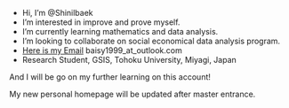 - Hi, I’m @Shinilbaek
- I’m interested in improve and prove myself.
- I’m currently learning mathematics and data analysis.
- I’m looking to collaborate on social economical data analysis program.
- [Here is my Email](mailto:baisy1999@outlook.com) baisy1999_at_outlook.com
- Research Student, GSIS, Tohoku University, Miyagi, Japan

And I will be go on my further learning on this account!

My new personal homepage will be updated after master entrance.
